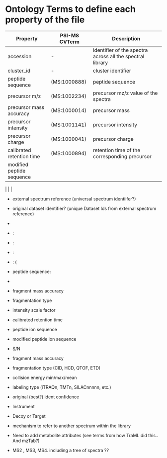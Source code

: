 Ontology Terms to define each property of the file
==================================================

|Property                  |PSI-MS CVTerm|Description                                                |
|--------------------------|-------------|-----------------------------------------------------------|
|accession                 |      -      | identifier of the spectra across all the spectral library |
|cluster_id                |      -      | cluster identifier                                        |
|peptide sequence          | (MS:1000888)| peptide sequence                                          |
|precursor m/z             | (MS:1002234)| precursor mz/z value of the spectra                       |
|precursor mass accuracy   | (MS:1000014)| precursor mass                                            |
|precursor intensity       | (MS:1001141)| precursor intensity                                       |
|precursor charge          | (MS:1000041)| precursor charge                                          |
|calibrated retention time | (MS:1000894)| retention time of the corresponding precursor             |
|modified peptide sequence |             |                                                           |
|
|
|
- external spectrum reference   (universal spectrum identiifer?)
 - original dataset identifier? (unique Dataset Ids from external spectrum reference)
 -
 - :
 - :
 - :
 - : (
 - peptide sequence:
 -
 - fragment mass accuracy
 - fragmentation type
 - intensity scale factor
 - calibrated retention time
 - peptide ion sequence
 - modified peptide ion sequence
 - S/N
 - fragment mass accuracy
 - fragmentation type (CID, HCD, QTOF, ETD)
 - collision energy min/max/mean
 - labeling type (iTRAQn, TMTn, SILACnnnnn, etc.)
 - original (best?) ident confidence
 - Instrument
 - Decoy or Target
 - mechanism to refer to another spectrum within the library

 - Need to add metabolite attributes (see terms from how TraML did this.. And mzTab?)
 - MS2 , MS3, MS4. including a tree of spectra ??


